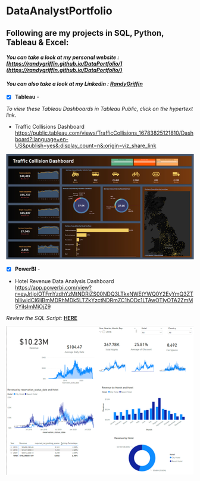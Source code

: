 # DataAnalystPortfolio
## Following are my projects in SQL, Python, Tableau & Excel: <br />
#### *You can take a look at my personal website : [https://randygriffin.github.io/DataPortfolio/](https://randygriffin.github.io/DataPortfolio/)* <br />
#### *You can also take a look at my Linkedin : [RandyGriffin](https://www.linkedin.com/in/randy-j-griffin/)* <br />

- [x] **Tableau** - 

*To view these Tableau Dashboards in Tableau Public, click on the hypertext link.*

- Traffic Collisions Dashboard<br /> 
 https://public.tableau.com/views/TrafficCollisions_16783825121810/Dashboard?:language=en-US&publish=yes&:display_count=n&:origin=viz_share_link
 
![Traffic](visuals/Traffic.png) 


- [x] **PowerBI** - 


- Hotel Revenue Data Analysis Dashboard<br />
 https://app.powerbi.com/view?r=eyJrIjoiOTFmYzdhYzMtNDRiZS00NDQ3LTkxNWEtYWQ0Y2EyYmQ3ZThlIiwidCI6IjBmMDRhMDk5LTZkYzctNDRmZC1hODc1LTAwOTIyOTA2ZmM5YiIsImMiOjZ9
 
 *Review the SQL Script:* **[HERE](https://github.com/RandyGriffin/DataAnalystPortfolio/blob/main/sql_raw/HotelSQL)**<br />
 
![Hotel](visuals/hotel-dashboard-pic.png) 
